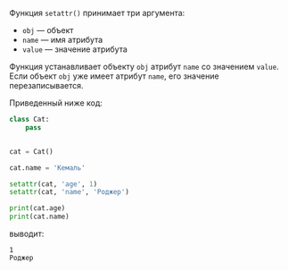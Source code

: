 

Функция `setattr()` принимает три аргумента:

- `obj` — объект
- `name` — имя атрибута
- `value` — значение атрибута

Функция устанавливает объекту `obj` атрибут `name` со значением `value`. Если объект `obj` уже имеет атрибут `name`, его значение перезаписывается.

Приведенный ниже код: 

```python
class Cat:
    pass


cat = Cat()

cat.name = 'Кемаль'

setattr(cat, 'age', 1)
setattr(cat, 'name', 'Роджер')

print(cat.age)
print(cat.name)
```

выводит:

```no-highlight
1
Роджер
```